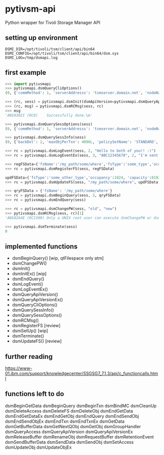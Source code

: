 # pytivsm-api
Python wrapper for Tivoli Storage Manager API

## setting up environment
```
DSMI_DIR=/opt/tivoli/tsm/client/api/bin64
DSMI_CONFIG=/opt/tivoli/tsm/client/api/bin64/dsm.sys
DSMI_LOG=/tmp/dsmapi.log
```

## first example
```python
>>> import pytivsmapi
>>> pytivsmapi.dsmQueryCliOptions()
(0, {'commMethod': 1, 'serverAddresss': 'tsmserver.domain.net', 'nodeName': 'CLIENT_NODENAME', 'serverName': 'TSMSERVER.DOMAIN.NET', 'dsmDir': '/opt/tivoli/tsm/client/api/bin64', 'compressalways': True, 'passwordAccess': True, 'dsmiConfig': '/opt/tivoli/tsm/client/api/bin64/dsm.opt', 'compression': False})

>>> (rc, sess) = pytivsmapi.dsmInit(dsmApiVersion=pytivsmapi.dsmQueryApiVersion())
>>> (rc, msg) = pytivsmapi.dsmRCMsg(sess, rc)
>>> msg
'ANS0302I (RC0)    Successfully done.\n'

>>> pytivsmapi.dsmQuerySessOptions(sess)
(0, {'commMethod': 1, 'serverAddresss': 'tsmserver.domain.net', 'nodeName': 'CLIENT_NODENAME', 'serverName': 'TSMSERVER.DOMAIN.NET', 'dsmDir': '/opt/tivoli/tsm/client/api/bin64', 'compressalways': True, 'passwordAccess': True, 'dsmiConfig': '/opt/tivoli/tsm/client/api/bin64/dsm.opt', 'compression': False})

>>> pytivsmapi.dsmQuerySessInfo(sess)
(0, {'backDel': 2, 'maxObjPerTxn': 4096L, 'policySetName': 'STANDARD', 'opNoTrace': 0, 'replServerName': '', 'serverDate': '2015-11-03 05:22:53', 'hldelim': '/', 'serverPort': 1500, 'owner': 'marco', 'replServerHost': '', 'id': 'CLIENT_NODENAME', 'adsmServerName': '', 'compression': 3, 'archDel': 1, 'stVersion': 0, 'serverType': 'Linux/x86_64', 'gpArchRetn': 4266015752, 'serverVer': 7, 'homeServerName': '', 'confFile': '', 'dfltMCName': 'STANDARD', 'accessNode': '', 'nodeType': 'Linux x86-64', 'maxBytesPerTxn_64': 0L, 'serverHost': 'tsmserver.domain.net', 'replServerPort': 0, 'polActDate': None, 'maxBytesPerTxn': 26214400L, 'gpBackRetn': 30, 'fsdelim': '/', 'domainName': 'STANDARD', 'archiveRetentionProtection': False, 'lanFreeEnabled': False, 'serverRel': 1, 'serverSubLev': 300, 'serverLev': 1})

>>> rc = pytivsmapi.dsmLogEvent(sess, 2, "Hello to both of you!! :)")
>>> rc = pytivsmapi.dsmLogEventEx(sess, 3, "ABC12345678", 2, "I'm sent by dsmLogEventEx()")

>>> regFSData={'fsName':'/my_path/some/where','fsType':'some_type','occupancy':1024, 'capacity':4096, 'fsAttr':{'netwareFSAttr': {'fsInfoLength':9,'fsInfo':'rwxrwxrwx'}, 'unixFSAttr':{'fsInfoLength':9, 'fsInfo':'rwxrwxrwx'}, 'dosFSAttr':{'driveLetter':'', 'fsInfoLength':0, 'fsInfo':''}}}
>>> rc = pytivsmapi.dsmRegisterFS(sess, regFSData)

updFSData={'fsType':'some_other_type','occupancy':1024, 'capacity':8192, 'fsAttr':{'netwareFSAttr': {'fsInfoLength':9,'fsInfo':'rwxrwxrwx'}, 'unixFSAttr':{'fsInfoLength':9, 'fsInfo':'rwxrwxrwx'}, 'dosFSAttr':{'driveLetter':'', 'fsInfoLength':0, 'fsInfo':''}}}
>>> rc = pytivsmapi.dsmUpdateFS(sess, "/my_path/some/where", updFSData, 64)

>>> qryFSData = {'fsName': '/my_path/some/where'}
>>> rc = pytivsmapi.dsmBeginQuery(sess, 3, qryFSData)
>>> rc = pytivsmapi.dsmEndQuery(sess)

>>> rc = pytivsmapi.dsmChangePW(sess, "old", "new")
>>> pytivsmapi.dsmRCMsg(sess, rc)[1]
'ANS0264E (RC2300) Only a UNIX root user can execute dsmChangePW or dsmDeleteFS.'

>>> pytivsmapi.dsmTerminate(sess)
0

```

## implemented functions
- dsmBeginQuery() [wip, qtFilespace only atm]
- dsmChangePW()
- dsmInit()
- dsmInitEx() [wip]
- dsmEndQuery()
- dsmLogEvent()
- dsmLogEventEx()
- dsmQueryApiVersion()
- dsmQueryApiVersionEx()
- dsmQueryCliOptions()
- dsmQuerySessInfo()
- dsmQuerySessOptions()
- dsmRCMsg()
- dsmRegisterFS [review]
- dsmSetUp() [wip]
- dsmTerminate()
- dsmUpdateFS() [review]

## further reading
https://www-01.ibm.com/support/knowledgecenter/SSGSG7_7.1.3/api/c_functioncalls.html

## functions left to do
dsmBeginGetData
dsmBeginQuery
dsmBeginTxn
dsmBindMC
dsmCleanUp
dsmDeleteAccess
dsmDeleteFS
dsmDeleteObj
dsmEndGetData
dsmEndGetDataEx
dsmEndGetObj
dsmEndQuery
dsmEndSendObj
dsmEndSendObjEx
dsmEndTxn
dsmEndTxnEx
dsmGetData
dsmGetBufferData
dsmGetNextQObj
dsmGetObj
dsmGroupHandler
dsmQueryAccess
dsmQueryApiVersion
dsmQueryApiVersionEx
dsmReleaseBuffer
dsmRenameObj
dsmRequestBuffer
dsmRetentionEvent
dsmSendBufferData
dsmSendData
dsmSendObj
dsmSetAccess
dsmUpdateObj
dsmUpdateObjEx

